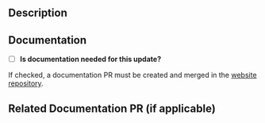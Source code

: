 ## Description  
<!-- Provide a brief description of the changes made in this PR. -->  

## Documentation  
- [ ] **Is documentation needed for this update?**

If checked, a documentation PR must be created and merged in the [website repository](https://github.com/krkn-chaos/website/).  

## Related Documentation PR (if applicable)  
<!-- Add the link to the corresponding documentation PR in the website repository -->  